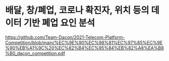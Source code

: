 # 배달, 창/폐업, 코로나 확진자, 위치 등의 데이터 기반 폐업 요인 분석

https://github.com/Team-Dacon/2021-Telecom-Platform-Competition/blob/main/%EC%9E%90%EC%98%81%EC%97%85%EC%9E%90%EB%A1%9C%20%EC%82%B4%EC%95%84%EB%82%A8%EA%B8%B0_dacon_competition.pdf
